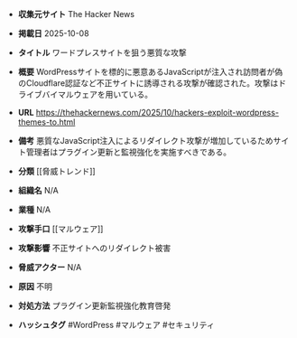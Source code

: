 - **収集元サイト**
The Hacker News

- **掲載日**
2025-10-08

- **タイトル**
ワードプレスサイトを狙う悪質な攻撃

- **概要**
WordPressサイトを標的に悪意あるJavaScriptが注入され訪問者が偽のCloudflare認証など不正サイトに誘導される攻撃が確認された。攻撃はドライブバイマルウェアを用いている。

- **URL**
https://thehackernews.com/2025/10/hackers-exploit-wordpress-themes-to.html

- **備考**
悪質なJavaScript注入によるリダイレクト攻撃が増加しているためサイト管理者はプラグイン更新と監視強化を実施すべきである。

- **分類**
[[脅威トレンド]]

- **組織名**
N/A

- **業種**
N/A

- **攻撃手口**
[[マルウェア]]

- **攻撃影響**
不正サイトへのリダイレクト被害

- **脅威アクター**
N/A

- **原因**
不明

- **対処方法**
プラグイン更新監視強化教育啓発

- **ハッシュタグ**
#WordPress #マルウェア #セキュリティ
